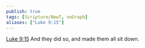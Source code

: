 ```yaml
---
publish: true
tags: [Scripture/NewT, noGraph]
aliases: ["Luke 9:15"]
---
```

[Luke 9:15](https://churchofjesuschrist.org/study/scriptures/nt/luke/9?lang=eng&id=p15#p15) And they did so, and made them all sit down.

